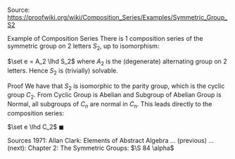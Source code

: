 # 

Source: https://proofwiki.org/wiki/Composition_Series/Examples/Symmetric_Group_S2

Example of Composition Series
There is $1$ composition series of the symmetric group on $2$ letters $S_2$, up to isomorphism:

$\set e = A_2 \lhd S_2$
where $A_2$ is the (degenerate) alternating group on $2$ letters.
Hence $S_2$ is (trivially) solvable.


Proof
We have that $S_2$ is isomorphic to the parity group, which is the cyclic group $C_2$.
From Cyclic Group is Abelian and Subgroup of Abelian Group is Normal, all subgroups of $C_n$ are normal in $C_n$.
This leads directly to the composition series:

$\set e \lhd C_2$
$\blacksquare$


Sources
1971: Allan Clark: Elements of Abstract Algebra ... (previous) ... (next): Chapter $2$: The Symmetric Groups: $\S 84 \alpha$




